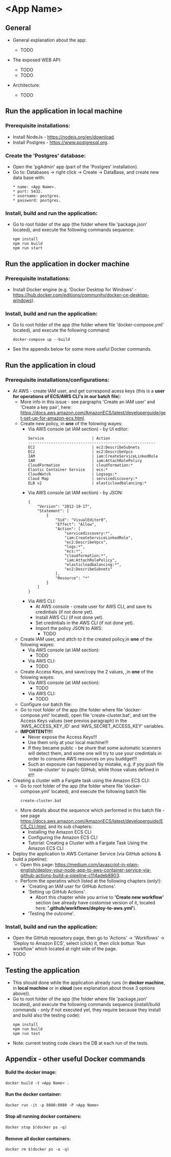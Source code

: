 # \<App Name\>

## General

* General explanation about the app:
    * TODO

* The exposed WEB API:
    * TODO
    * TODO 

* Architecture:
    * TODO

## Run the application in **local machine**

### Prerequisite installations:
* Install NodeJs - https://nodejs.org/en/download.
* Install Postgres - https://www.postgresql.org.

### Create the 'Postgres' database:
* Open the 'pgAdmin' app (part of the 'Postgres' installation).
* Go to: Databases -> right click -> Create -> DataBase, and create new data base with:
    ~~~
    * name: <App Name>.
    * port: 5432.
    * username: postgres.
    * password: postgres.
    ~~~

### Install, build and run the application:
* Go to root folder of the app (the folder where file 'package.json' located), and execute the following commands sequence:
    ~~~
    npm install
    npm run build
    npm run start
    ~~~

## Run the application in **docker machine**

### Prerequisite installations:
* Install Docker engine (e.g. 'Docker Desktop for Windows' - https://hub.docker.com/editions/community/docker-ce-desktop-windows).

### Install, build and run the application:
* Go to root folder of the app (the folder where file 'docker-compose.yml' located), and execute the following command:
    ~~~
    docker-compose up --build
    ~~~
* See the appendix below for some more useful Docker commands.

## Run the application in **cloud**

### Prerequisite installations/configurations:
* At AWS - create IAM user, and get correspond acess keys (this is a **user for operations of ECS/AWS CLI's in our batch file**):
    * More info in this issue - see pargraphs 'Create an IAM user' and 'Create a key pair', here: https://docs.aws.amazon.com/AmazonECS/latest/developerguide/get-set-up-for-amazon-ecs.html.
    * Create new policy, in **one** of the folowing wayes:
        * Via AWS console (at IAM section) - by UI editor:
            ~~~
            Service                     | Action
            --------------------------------------------------------
            EC2                         | ec2:DescribeSubnets
            EC2                         | ec2:DescribeVpcs
            IAM                         | iam:CreateServiceLinkedRole
            IAM                         | iam:AttachRolePolicy
            CloudFormation              | cloudformation:*
            Elastic Container Service   | ecs:*
            CloudWatch                  | Logsogs:*
            Cloud Map                   | servicediscovery:*
            ELB v2                      | elasticloadbalancing:*
            ~~~
        * Via AWS console (at IAM section) - by JSON:
            ~~~
            {
                "Version": "2012-10-17",
                "Statement": [
                    {
                        "Sid": "VisualEditor0",
                        "Effect": "Allow",
                        "Action": [
                            "servicediscovery:*",
                            "iam:CreateServiceLinkedRole",
                            "ec2:DescribeVpcs",
                            "logs:*",
                            "ecs:*",
                            "cloudformation:*",
                            "iam:AttachRolePolicy",
                            "elasticloadbalancing:*",
                            "ec2:DescribeSubnets"
                        ],
                        "Resource": "*"
                    }
                ]
            }
            ~~~
        * Via AWS CLI:
            * At AWS console - create user for AWS CLI, and save its credintials (if not done yet).
            * Install AWS CLI (if not done yet).
            * Set credintials in the AWS CLI (if not done yet).
            * Import the policy JSON to AWS:
                * TODO
    * Create IAM user, and attch to it the created policy,in **one** of the folowing wayes:
        * Via AWS console (at IAM section):
            * TODO
        * Via AWS CLI:
            * TODO   
    * Create Access Keys, and save/copy the 2 values, ,in **one** of the folowing wayes:
        * Via AWS console (at IAM section):
            * TODO
        * Via AWS CLI:
            * TODO    
   * Configure our batch file:
    * Go to root folder of the app (the folder where file 'docker-compose.yml' located), open file 'create-cluster.bat', and set the Access Keys values (see previos paragraph) in the 'AWS_ACCESS_KEY_ID' and 'AWS_SECRET_ACCESS_KEY' variables.
    * **IMPORTENT!!!:**
        * Never expose the Access Keys!!!
        * Use them only at your local machine!!!
        * If they became public - be shure that some automatic scanners will detect them, and some one will try to use your credintials in order to consume AWS resources on you buddget!!!
        * Such an exposure can happened by mistake, e.g. if yoy push file 'create-cluster' to puplic GitHub, while those values defined in it!!!
* Creating a cluster with a Fargate task using the Amazon ECS CLI:
    * Go to root folder of the app (the folder where file 'docker-compose.yml' located), and execute the following batch file:
        ~~~
        create-cluster.bat
        ~~~
    * More details about the sequence which performed in this batch file - see page https://docs.aws.amazon.com/AmazonECS/latest/developerguide/ECS_CLI.html, and its sub chapters:
        * Installing the Amazon ECS CLI
        * Configuring the Amazon ECS CLI
        * Tutorial: Creating a Cluster with a Fargate Task Using the Amazon ECS CLI 
* Deploy the application to AWS Container Service (via GitHub actions & build a pipeline):
    * Open this page: https://medium.com/javascript-in-plain-english/deploy-your-node-app-to-aws-container-service-via-github-actions-build-a-pipeline-c114adeb8903.
    * Perform the operatins which listed at the following chapters (only!):
        * 'Creating an IAM user for GitHub Actions'.
        * 'Setting up GitHub Actions'.
            * Abort this chapter while you arrive to **'Create new workflow'** section (we already have costomise version of it, located here: **'.github/workflows/deploy-to-aws.yml'**).
        * 'Testing the outcome'.
   
### Install, build and run the application:
* Open the GitHub reposetory page, then go to 'Actions' -> 'Workflows' -> 'Deploy to Amazon ECS', select (click) it, then click bottun 'Run workflow' which located at right side of the page.
* TODO 

## Testing the application
* This should done while the application already runs (in **docker machine**, in **local machine** or in **cloud** (see explanation about those 3 options above)).
* Go to root folder of the app (the folder where file 'package.json' located), and execute the following commands sequence (install/build commands - only if not executed yet, they require because they install and build also the testing code):
    ~~~
    npm install
    npm run build
    npm run test
    ~~~
* Note: current testing code clears the DB at each run of the tests.

## Appendix - other useful Docker commands

#### Build the docker image:
~~~
docker build -t <App Name> .
~~~
#### Run the docker container:
~~~
docker run -it -p 8080:8080 -P <App Name>
~~~
#### Stop all running docker containers:
~~~
docker stop $(docker ps -q)
~~~
#### Remove all docker containers:
~~~
docker rm $(docker ps -a -q)
~~~